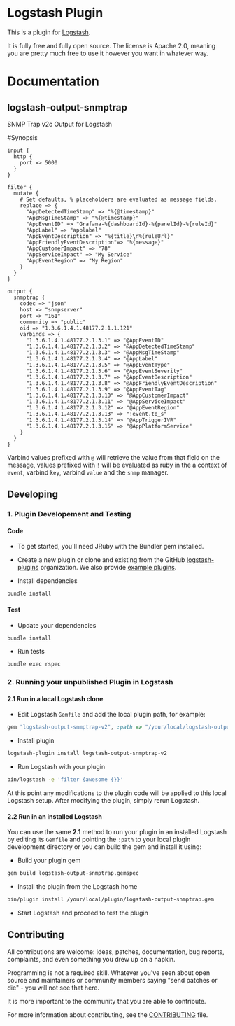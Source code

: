 # Logstash Plugin

This is a plugin for [Logstash](https://github.com/elasticsearch/logstash).

It is fully free and fully open source. The license is Apache 2.0, meaning you are pretty much free to use it however you want in whatever way.

# Documentation #
## logstash-output-snmptrap ##

SNMP Trap v2c Output for Logstash

#Synopsis
```
input {
  http {
    port => 5000
  }
}

filter {
  mutate { 
    # Set defaults, % placeholders are evaluated as message fields.
    replace => {
      "AppDetectedTimeStamp" => "%{@timestamp}"
      "AppMsgTimeStamp" => "%{@timestamp}"
      "AppEventID" => "Grafana-%{dashboardId}-%{panelId}-%{ruleId}"
      "AppLabel" => "applabel"
      "AppEventDescription" => "%{title}\n%{ruleUrl}"
      "AppFriendlyEventDescription"=> "%{message}"
      "AppCustomerImpact" => "78"
      "AppServiceImpact" => "My Service"
      "AppEventRegion" => "My Region"
    }
  }
}

output {
  snmptrap {
    codec => "json"
    host => "snmpserver"
    port => "161"
    community => "public"
    oid => "1.3.6.1.4.1.48177.2.1.1.121"
    varbinds => {
      "1.3.6.1.4.1.48177.2.1.3.1" => "@AppEventID"
      "1.3.6.1.4.1.48177.2.1.3.2" => "@AppDetectedTimeStamp"
      "1.3.6.1.4.1.48177.2.1.3.3" => "@AppMsgTimeStamp"
      "1.3.6.1.4.1.48177.2.1.3.4" => "@AppLabel"
      "1.3.6.1.4.1.48177.2.1.3.5" => "@AppEventType"
      "1.3.6.1.4.1.48177.2.1.3.6" => "@AppEventSeverity"
      "1.3.6.1.4.1.48177.2.1.3.7" => "@AppEventDescription"
      "1.3.6.1.4.1.48177.2.1.3.8" => "@AppFriendlyEventDescription"
      "1.3.6.1.4.1.48177.2.1.3.9" => "@AppEventTag"
      "1.3.6.1.4.1.48177.2.1.3.10" => "@AppCustomerImpact"
      "1.3.6.1.4.1.48177.2.1.3.11" => "@AppServiceImpact"
      "1.3.6.1.4.1.48177.2.1.3.12" => "@AppEventRegion"
      "1.3.6.1.4.1.48177.2.1.3.13" => "!event.to_s"
      "1.3.6.1.4.1.48177.2.1.3.14" => "@AppTriggerIVR"
      "1.3.6.1.4.1.48177.2.1.3.15" => "@AppPlatformService"
    }
  }
}

```

Varbind values prefixed with `@` will retrieve the value from that field on the message, values prefixed with `!` will be evaluated as ruby in the a context of `event`, varbind `key`, varbind `value` and the `snmp` manager.

## Developing

### 1. Plugin Developement and Testing

#### Code
- To get started, you'll need JRuby with the Bundler gem installed.

- Create a new plugin or clone and existing from the GitHub [logstash-plugins](https://github.com/logstash-plugins) organization. We also provide [example plugins](https://github.com/logstash-plugins?query=example).

- Install dependencies
```sh
bundle install
```

#### Test

- Update your dependencies

```sh
bundle install
```

- Run tests

```sh
bundle exec rspec
```

### 2. Running your unpublished Plugin in Logstash

#### 2.1 Run in a local Logstash clone

- Edit Logstash `Gemfile` and add the local plugin path, for example:
```ruby
gem "logstash-output-snmptrap-v2", :path => "/your/local/logstash-output-snmptrap-v2"
```
- Install plugin
```sh
logstash-plugin install logstash-output-snmptrap-v2
```
- Run Logstash with your plugin
```sh
bin/logstash -e 'filter {awesome {}}'
```
At this point any modifications to the plugin code will be applied to this local Logstash setup. After modifying the plugin, simply rerun Logstash.

#### 2.2 Run in an installed Logstash

You can use the same **2.1** method to run your plugin in an installed Logstash by editing its `Gemfile` and pointing the `:path` to your local plugin development directory or you can build the gem and install it using:

- Build your plugin gem
```sh
gem build logstash-output-snmptrap.gemspec
```
- Install the plugin from the Logstash home
```sh
bin/plugin install /your/local/plugin/logstash-output-snmptrap.gem
```
- Start Logstash and proceed to test the plugin

## Contributing

All contributions are welcome: ideas, patches, documentation, bug reports, complaints, and even something you drew up on a napkin.

Programming is not a required skill. Whatever you've seen about open source and maintainers or community members  saying "send patches or die" - you will not see that here.

It is more important to the community that you are able to contribute.

For more information about contributing, see the [CONTRIBUTING](https://github.com/elasticsearch/logstash/blob/master/CONTRIBUTING.md) file.
